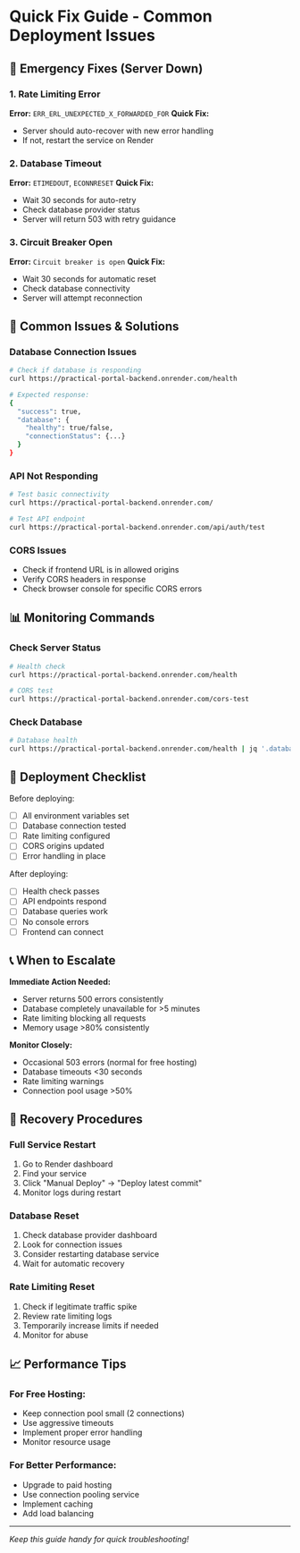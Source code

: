 # Quick Fix Guide - Common Deployment Issues

## 🚨 Emergency Fixes (Server Down)

### 1. Rate Limiting Error
**Error:** `ERR_ERL_UNEXPECTED_X_FORWARDED_FOR`
**Quick Fix:** 
- Server should auto-recover with new error handling
- If not, restart the service on Render

### 2. Database Timeout
**Error:** `ETIMEDOUT`, `ECONNRESET`
**Quick Fix:**
- Wait 30 seconds for auto-retry
- Check database provider status
- Server will return 503 with retry guidance

### 3. Circuit Breaker Open
**Error:** `Circuit breaker is open`
**Quick Fix:**
- Wait 30 seconds for automatic reset
- Check database connectivity
- Server will attempt reconnection

## 🔧 Common Issues & Solutions

### Database Connection Issues
```bash
# Check if database is responding
curl https://practical-portal-backend.onrender.com/health

# Expected response:
{
  "success": true,
  "database": {
    "healthy": true/false,
    "connectionStatus": {...}
  }
}
```

### API Not Responding
```bash
# Test basic connectivity
curl https://practical-portal-backend.onrender.com/

# Test API endpoint
curl https://practical-portal-backend.onrender.com/api/auth/test
```

### CORS Issues
- Check if frontend URL is in allowed origins
- Verify CORS headers in response
- Check browser console for specific CORS errors

## 📊 Monitoring Commands

### Check Server Status
```bash
# Health check
curl https://practical-portal-backend.onrender.com/health

# CORS test
curl https://practical-portal-backend.onrender.com/cors-test
```

### Check Database
```bash
# Database health
curl https://practical-portal-backend.onrender.com/health | jq '.database'
```

## 🚀 Deployment Checklist

Before deploying:
- [ ] All environment variables set
- [ ] Database connection tested
- [ ] Rate limiting configured
- [ ] CORS origins updated
- [ ] Error handling in place

After deploying:
- [ ] Health check passes
- [ ] API endpoints respond
- [ ] Database queries work
- [ ] No console errors
- [ ] Frontend can connect

## 📞 When to Escalate

**Immediate Action Needed:**
- Server returns 500 errors consistently
- Database completely unavailable for >5 minutes
- Rate limiting blocking all requests
- Memory usage >80% consistently

**Monitor Closely:**
- Occasional 503 errors (normal for free hosting)
- Database timeouts <30 seconds
- Rate limiting warnings
- Connection pool usage >50%

## 🔄 Recovery Procedures

### Full Service Restart
1. Go to Render dashboard
2. Find your service
3. Click "Manual Deploy" → "Deploy latest commit"
4. Monitor logs during restart

### Database Reset
1. Check database provider dashboard
2. Look for connection issues
3. Consider restarting database service
4. Wait for automatic recovery

### Rate Limiting Reset
1. Check if legitimate traffic spike
2. Review rate limiting logs
3. Temporarily increase limits if needed
4. Monitor for abuse

## 📈 Performance Tips

### For Free Hosting:
- Keep connection pool small (2 connections)
- Use aggressive timeouts
- Implement proper error handling
- Monitor resource usage

### For Better Performance:
- Upgrade to paid hosting
- Use connection pooling service
- Implement caching
- Add load balancing

---

*Keep this guide handy for quick troubleshooting!*

